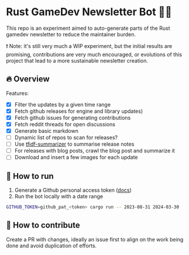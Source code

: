 # Rust GameDev Newsletter Bot 🦀🔥

This repo is an experiment aimed to auto-generate parts of the Rust gamedev newsletter to reduce the maintainer burden. 

❗ Note: it's still very much a WIP experiment, but the initial results are promising, contributions are very much encouraged, or evolutions of this project that lead to a more sustainable newsletter creation.

## 🔥 Overview
Features:
- [X] Filter the updates by a given time range
- [X] Fetch github releases for engine and library updates)
- [X] Fetch github issues for generating contributions
- [X] Fetch reddit threads for open discussions
- [X] Generate basic markdown
- [ ] Dynamic list of repos to scan for releases?
- [ ] Use [tfidf-summarizer](https://github.com/shubham0204/tfidf-summarizer.rs) to summarise release notes
- [ ] For releases with blog posts, crawl the blog post and summarize it
- [ ] Download and insert a few images for each update

## 🏃 How to run 
1. Generate a Github personal access token ([docs](https://docs.github.com/en/authentication/keeping-your-account-and-data-secure/managing-your-personal-access-tokens))
2. Run the bot locally with a date range
 
```bash
GITHUB_TOKEN=github_pat_<token> cargo run -- 2023-08-31 2024-03-30
```

## 💬 How to contribute
Create a PR with changes, ideally an issue first to align on the work being done and avoid duplication of efforts.   
